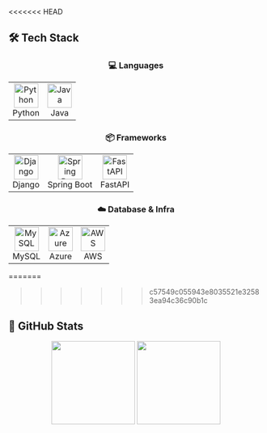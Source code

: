 <<<<<<< HEAD
## 🛠 Tech Stack

<!-- Languages -->
<h3 align="center">💻 Languages</h3>
<p align="center">
  <table align="center">
    <tr>
      <td align="center">
        <img src="https://skillicons.dev/icons?i=python" height="48" alt="Python"/><br/>Python
      </td>
      <td align="center">
        <img src="https://skillicons.dev/icons?i=java" height="48" alt="Java"/><br/>Java
      </td>
    </tr>
  </table>
</p>

<!-- Frameworks -->
<h3 align="center">📦 Frameworks</h3>
<p align="center">
  <table align="center">
    <tr>
      <td align="center">
        <img src="https://skillicons.dev/icons?i=django" height="48" alt="Django"/><br/>Django
      </td>
      <td align="center">
        <img src="https://skillicons.dev/icons?i=spring" height="48" alt="Spring Boot"/><br/>Spring Boot
      </td>
      <td align="center">
        <img src="https://skillicons.dev/icons?i=fastapi" height="48" alt="FastAPI"/><br/>FastAPI
      </td>
    </tr>
  </table>
</p>

<!-- Database & Infra -->
<h3 align="center">☁️ Database & Infra</h3>
<p align="center">
  <table align="center">
    <tr>
      <td align="center">
        <img src="https://skillicons.dev/icons?i=mysql" height="48" alt="MySQL"/><br/>MySQL
      </td>
      <td align="center">
        <img src="https://skillicons.dev/icons?i=azure" height="48" alt="Azure"/><br/>Azure
      </td>
      <td align="center">
        <img src="https://skillicons.dev/icons?i=aws" height="48" alt="AWS"/><br/>AWS
      </td>
    </tr>
  </table>
</p>


=======
>>>>>>> c57549c055943e8035521e32583ea94c36c90b1c
## 🌟 GitHub Stats
<div align="center">
    <img src="https://github-readme-stats.vercel.app/api?username=gguip1&theme=transparent&hide_title=false&hide_border=false&show_icons=true&count_private=true" height="165" />
    <img src="https://github-readme-stats.vercel.app/api/top-langs/?username=gguip1&theme=transparent&layout=compact&hide_border=false" height="165" />
</div>
